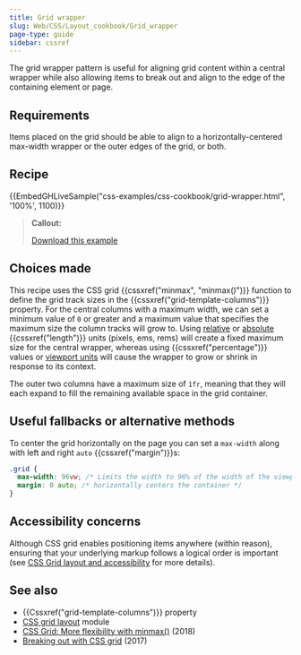 ```yaml
---
title: Grid wrapper
slug: Web/CSS/Layout_cookbook/Grid_wrapper
page-type: guide
sidebar: cssref
---
```



The grid wrapper pattern is useful for aligning grid content within a central wrapper while also allowing items to break out and align to the edge of the containing element or page.

## Requirements

Items placed on the grid should be able to align to a horizontally-centered max-width wrapper or the outer edges of the grid, or both.

## Recipe

{{EmbedGHLiveSample("css-examples/css-cookbook/grid-wrapper.html", '100%', 1100)}}

> **Callout:**
>
> [Download this example](https://github.com/mdn/css-examples/blob/main/css-cookbook/grid-wrapper--download.html)

## Choices made

This recipe uses the CSS grid {{cssxref("minmax", "minmax()")}} function to define the grid track sizes in the {{cssxref("grid-template-columns")}} property. For the central columns with a maximum width, we can set a minimum value of `0` or greater and a maximum value that specifies the maximum size the column tracks will grow to. Using [relative](/en-US/docs/Web/CSS/length#relative_length_units_based_on_font) or [absolute](/en-US/docs/Web/CSS/length#absolute_length_units) {{cssxref("length")}} units (pixels, ems, rems) will create a fixed maximum size for the central wrapper, whereas using {{cssxref("percentage")}} values or [viewport units](/en-US/docs/Web/CSS/length#relative_length_units_based_on_viewport) will cause the wrapper to grow or shrink in response to its context.

The outer two columns have a maximum size of `1fr`, meaning that they will each expand to fill the remaining available space in the grid container.

## Useful fallbacks or alternative methods

To center the grid horizontally on the page you can set a `max-width` along with left and right `auto` {{cssxref("margin")}}s:

```css
.grid {
  max-width: 96vw; /* Limits the width to 96% of the width of the viewport */
  margin: 0 auto; /* horizontally centers the container */
}
```

## Accessibility concerns

Although CSS grid enables positioning items anywhere (within reason), ensuring that your underlying markup follows a logical order is important (see [CSS Grid layout and accessibility](/en-US/docs/Web/CSS/CSS_grid_layout/Grid_layout_and_accessibility) for more details).

## See also

- {{Cssxref("grid-template-columns")}} property
- [CSS grid layout](/en-US/docs/Web/CSS/CSS_grid_layout) module
- [CSS Grid: More flexibility with minmax()](https://css-irl.info/more-flexibility-with-minmax/) (2018)
- [Breaking out with CSS grid](https://rachelandrew.co.uk/archives/2017/06/01/breaking-out-with-css-grid-explained/) (2017)
